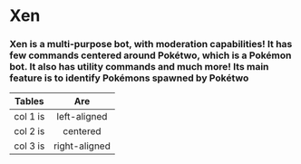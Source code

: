 # Xen
### Xen is a multi-purpose bot, with moderation capabilities! It has few commands centered around Pokétwo, which is a Pokémon bot. It also has utility commands and much more! Its main feature is to identify Pokémons spawned by Pokétwo

| Tables   |      Are      |
|----------|:-------------:|
| col 1 is |  left-aligned |
| col 2 is |    centered   |
| col 3 is | right-aligned |
